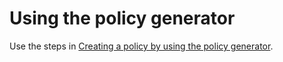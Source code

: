 # Using the policy generator<a name="using-policy-generator"></a>

Use the steps in [Creating a policy by using the policy generator](sending-authorization-identity-owner-tasks-policy.md#sending-authorization-identity-owner-tasks-identity-policy-generator)\.